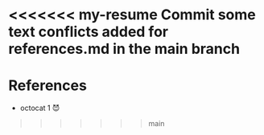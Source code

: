  <<<<<<< my-resume
Commit some text conflicts added for references.md in the main branch
 =======
# References

* octocat 1 😈
 >>>>>>> main
